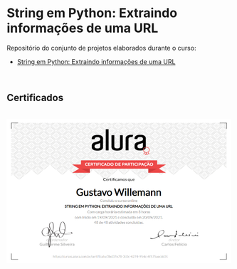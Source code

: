 # String em Python: Extraindo informações de uma URL

Repositório do conjunto de projetos elaborados durante o curso:

- [String em Python: Extraindo informações de uma URL](https://cursos.alura.com.br/course/string-python-extraindo-informacoes-url)


<br />

## Certificados

<br />

<a href="https://cursos.alura.com.br/certificate/gustavo-willemann/string-python-extraindo-informacoes-url">
  <img src=".github/certificado_string-python-extraindo-informacoes-url.png" alt="Certificado String em Python: Extraindo informações de uma URL" />
</a>